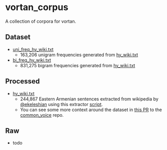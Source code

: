 # vortan_corpus

A collection of corpora for vortan.

## Dataset

- [uni_freq_hy_wiki.txt](/dataset/uni_freq_hy_wiki.txt)
  - 163,206 unigram frequencies generated from [hy_wiki.txt](/processed/hy_wiki.txt)
- [bi_freq_hy_wiki.txt](/dataset/bi_freq_hy_wiki.txt)
  - 831,275 bigram frequencies generated from [hy_wiki.txt](/processed/hy_wiki.txt)

## Processed

- [hy_wiki.txt](/processed/hy_wiki.txt)
  - 244,867 Eastern Armenian sentences extracted from wikipedia by [@ekeleshian](https://github.com/ekeleshian) using this extractor [script](https://github.com/ekeleshian/wikiextractor/blob/liz-branch/extract_sentences_hy.py).
  - You can see some more context around the dataset in [this PR](https://github.com/common-voice/common-voice/pull/3067) to the [common_voice](https://github.com/common-voice/common-voice) repo.

## Raw

- todo
